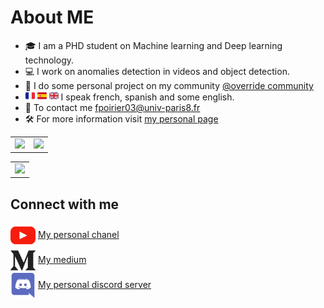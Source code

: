 <h1> About ME </h1>  

- 🎓 I am a PHD student on Machine learning and Deep learning technology.
- 💻 I work on anomalies detection in videos and object detection.
- 🌱 I do some personal project on my community [@override community](https://github.com/override-community)
- <img src="https://github.com/Fab16BSB/Fab16BSB.github.io/blob/main/Image/france.png" width=15, height=15 style="cursor:text"/> <img src="https://github.com/Fab16BSB/Fab16BSB.github.io/blob/main/Image/espagne.png" width=15, height=15 style="cursor:text"/> <img src="https://github.com/Fab16BSB/Fab16BSB.github.io/blob/main/Image/anglais.png" width=15, height=15 style="cursor:text"/> I speak french, spanish and some english.
- 📧 To contact me <a href="mailto:fpoirier03@univ-paris8.fr">fpoirier03@univ-paris8.fr</a>
- 🛠️ For more information visit <a href="https://fab16bsb.github.io/index.html" style="cursor:help"> my personal page </a>

<table>
  <tr class="noborder">
    <td>
      <img src="https://github-readme-stats.vercel.app/api?username=Fab16BSB&show_icons=true&include_all_commits=true&count_private=true&hide_border=true&theme=algolia"   />
    </td>
    <td>
      <img src=https://github-readme-streak-stats.herokuapp.com?user=Fab16BSB&theme=react&hide_border=true&date_format=j%20M%5B%20Y%5D />
    </td>                      
   </tr>
</table>

<table>
  <tr class="noborder">
    <td>
       <img src="https://activity-graph.herokuapp.com/graph?username=Fab16BSB&bg_color=000000&color=ffffff&line=3a88fe&point=77bb41&area=true&hide_border=true" />
    </td>
  </tr>
</table>

<h2> Connect with me </h2>
<p align="left"><img src="https://github.com/Fab16BSB/Fab16BSB.github.io/blob/main/Image/youtube_icon.png" align="center" alt="youtube" height="40" width="40"> <a href = "https://www.youtube.com/channel/UCHS2xgITwh7olsnznmq8o0A" target="blank" title="personal youtube chanel"> My personal chanel </a> <br>
<img src="https://github.com/Fab16BSB/Fab16BSB.github.io/blob/main/Image/medium_icon.png" align="center" alt="medium" height="40" width="40"> <a href ="https://medium.com/@fab.16" target="blank" title="personal medium"> My medium </a> <br>
<img src="https://github.com/Fab16BSB/Fab16BSB.github.io/blob/main/Image/discord_icon.png" align="center" alt="discord" height="40" width="40"> <a href="https://discord.gg/pgEUk9xVKe" target="blank" title="personal discord serveur"> My personal discord server </a>
</p>
